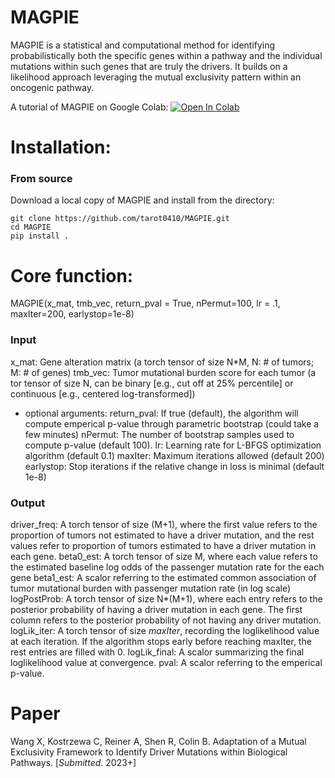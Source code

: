 # MAGPIE

MAGPIE is a statistical and computational method for identifying probabilistically both the specific genes within a pathway and the individual mutations within such genes that are truly the drivers. It builds on a likelihood approach leveraging the mutual exclusivity pattern within an oncogenic pathway.

A tutorial of MAGPIE on Google Colab: <a 
				       href="https://colab.research.google.com/drive/1ozZQ5wAZfWK3i8cazJ003nfelLR7EMzw?usp=sharing">
  	<img src="https://colab.research.google.com/assets/colab-badge.svg" alt="Open In Colab"/>
	</a>
	

# Installation:

### From source

Download a local copy of MAGPIE and install from the directory:

	git clone https://github.com/tarot0410/MAGPIE.git
	cd MAGPIE
	pip install .

# Core function:

MAGPIE(x_mat, tmb_vec, return_pval = True, nPermut=100, lr = .1, maxIter=200, earlystop=1e-8)

### Input
x_mat: Gene alteration matrix (a torch tensor of size N*M, N: # of tumors; M: # of genes)
tmb_vec: Tumor mutational burden score for each tumor (a tor tensor of size N, can be binary [e.g., cut off at 25% percentile] or continuous [e.g., centered log-transformed])
- optional arguments:
return_pval: If true (default), the algorithm will compute emperical p-value through parametric bootstrap (could take a few minutes)
nPermut: The number of bootstrap samples used to compute p-value (default 100).
lr: Learning rate for L-BFGS optimization algorithm (default 0.1)
maxIter: Maximum iterations allowed (default 200)
earlystop: Stop iterations if the relative change in loss is minimal (default 1e-8)

### Output
driver_freq: A torch tensor of size (M+1), where the first value refers to the proportion of tumors not estimated to have a driver mutation, and the rest values refer to proportion of tumors estimated to have a driver mutation in each gene.
beta0_est: A torch tensor of size M, where each value refers to the estimated baseline log odds of the passenger mutation rate for the each gene
beta1_est: A scalor referring to the estimated common association of tumor mutational burden with passenger mutation rate (in log scale)
logPostProb: A torch tensor of size N*(M+1), where each entry refers to the posterior probability of having a driver mutation in each gene. The first column refers to the posterior probability of not having any driver mutation.
logLik_iter: A torch tensor of size *maxIter*, recording the loglikelihood value at each iteration. If the algorithm stops early before reaching maxIter, the rest entries are filled with 0.
logLik_final: A scalor summarizing the final loglikelihood value at convergence.
pval: A scalor referring to the emperical p-value.

# Paper
Wang X, Kostrzewa C, Reiner A, Shen R, Colin B. Adaptation of a Mutual Exclusivity Framework to Identify Driver Mutations within Biological Pathways. [*Submitted*. 2023+]
